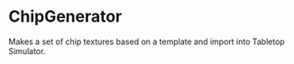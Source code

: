 # ChipGenerator
Makes a set of chip textures based on a template and import into Tabletop Simulator.
